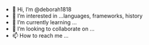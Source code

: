 - 👋 Hi, I’m @deborah1818
- 👀 I’m interested in ...languages, frameworks, history
- 🌱 I’m currently learning ...
- 💞️ I’m looking to collaborate on ...
- 📫 How to reach me ...

<!---
deborah1818/deborah1818 is a ✨ special ✨ repository because its `README.md` (this file) appears on your GitHub profile.
You can click the Preview link to take a look at your changes.
--->
